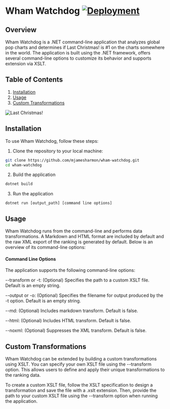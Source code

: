 # Wham Watchdog [![Deployment](https://github.com/mjamesharmon/wham-watchdog/actions/workflows/build-and-deploy.yml/badge.svg)](https://github.com/mjamesharmon/wham-watchdog/actions/workflows/build-and-deploy.yml)

## Overview

Wham Watchdog is a .NET command-line application that analyzes global pop charts and determines if Last Christmas! is #1 on the charts somewhere in the world.  The application is built using the .NET framework, offers several command-line options to customize its behavior and supports extension via XSLT.

## Table of Contents

1. [Installation](#installation)
2. [Usage](#usage)
3. [Custom Transformations](#custom-transformations)

![Last Christmas!](https://mjamesharmon.github.io/wham-watchdog/web/assets/img/last_christmas.jpeg)


## Installation

To use Wham Watchdog, follow these steps:

1. Clone the repository to your local machine:

```bash
git clone https://github.com/mjamesharmon/wham-watchdog.git
cd wham-watchdog
```
2. Build the application

```bash
dotnet build
```

3. Run the application

```
dotnet run [output_path] [command line options]
```

## Usage
Wham Watchdog runs from the command-line and performs data transformations. A Markdown and HTML format are included by default and the raw XML export of the ranking is generated by default. Below is an overview of its command-line options:

#### Command Line Options
The application supports the following command-line options:

--transform or -t: (Optional) Specifies the path to a custom XSLT file. Default is an empty string.

--output or -o: (Optional) Specifies the filename for output produced by the -t option. Default is an empty string.

--md: (Optional) Includes markdown transform. Default is false.

--html: (Optional) Includes HTML transform. Default is false.

--noxml: (Optional) Suppresses the XML transform. Default is false.

## Custom Transformations
Wham Watchdog can be extended by building a custom transformations using XSLT. You can specify your own XSLT file using the --transform option. This allows users to define and apply their unique transformations to the ranking data.

To create a custom XSLT file, follow the XSLT specification to design a transformation and save the file with a .xslt extension. Then, provide the path to your custom XSLT file using the --transform option when running the application.


